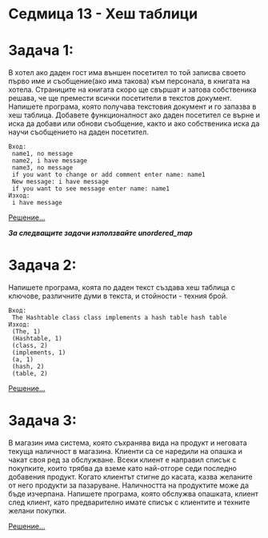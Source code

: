 # Седмица 13 - Хеш таблици

Задача 1:
=
В хотел ако даден гост има външен посетител то той записва своето първо име и съобщение(ако има такова) към персонала, в книгата на хотела. Страниците на книгата скоро ще свършат и затова собственика решава, че ще премести всички посетители в текстов документ. Напишете програма, която получава текстовия документ и го запазва в хеш таблица. Добавете функционалност ако даден посетител се върне и иска да добави или обнови съобщение, както и ако собственика иска да научи съобщението на даден посетител.
```
Вход:
 name1, no message
 name2, i have message
 name3, no message
 if you want to change or add comment enter name: name1
 New message: i have message
 if you want to see message enter name: name1
Изход:
 i have message
 ```
[Решение...](https://github.com/AleksandrinaKovachka/Data-structures-and-algorithms/blob/main/Week13/Task1)
 
***За следващите задачи използвайте unordered_map***

Задача 2:
=
Напишете програма, коята по даден текст създава хеш таблица с ключове, различните думи в текста, и стойности - техния брой.
```
Вход:
 The Hashtable class class implements a hash table hash table
Изход:
 (The, 1) 
 (Hashtable, 1)
 (class, 2)
 (implements, 1)
 (a, 1)
 (hash, 2)
 (table, 2)
```
[Решение...](https://github.com/AleksandrinaKovachka/Data-structures-and-algorithms/blob/main/Week13/Task2)

Задача 3:
=
В магазин има система, която съхранява вида на продукт и неговата текуща наличност в магазина. Клиенти са се наредили на опашка и чакат своя ред за обслужване. Всеки клиент е направил списък с покупките, които трябва да вземе като най-отгоре седи последно добавения продукт. Когато клиентът стигне до касата, казва желаните от него продукти за пазаруване. Наличността на продуктите може да бъде изчерпана. Напишете програма, която обслужва опашката, клиент след клиент, като предварително имате списък с клиентите и техните желани покупки.

[Решение...](https://github.com/AleksandrinaKovachka/Data-structures-and-algorithms/blob/main/Week13/Task3)

